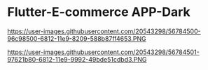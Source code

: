 # Flutter-E-commerce APP-Dark
https://user-images.githubusercontent.com/20543298/56784500-96c98500-6812-11e9-8209-588b87ff4653.PNG

https://user-images.githubusercontent.com/20543298/56784501-97621b80-6812-11e9-9992-49bde51cdbd3.PNG
